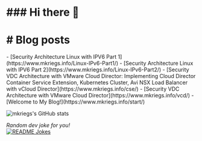 <img src="https://res.cloudinary.com/dvdi2oaso/image/upload/v1670328710/GithubProfile/avento_mz8ci4.gif" alt="">

<h1>### Hi there 👋</h1>

<h1># Blog posts</h1>
<!-- BLOG-POST-LIST:START -->
- [Security Architecture Linux with IPV6 Part 1](https://www.mkriegs.info/Linux-IPv6-Part1/)
- [Security Architecture Linux with IPV6 Part 2](https://www.mkriegs.info/Linux-IPv6-Part2/)
- [Security VDC Architecture with VMware Cloud Director: Implementing Cloud Director Container Service Extension, Kubernetes Cluster, Avi NSX Load Balancer with vCloud Director](https://www.mkriegs.info/cse/)
- [Security VDC Architecture with VMware Cloud Director](https://www.mkriegs.info/vcd/)
- [Welcome to My Blog!](https://www.mkriegs.info/start/)
<!-- BLOG-POST-LIST:END -->


![mkriegs's GitHub stats](https://github-readme-stats.vercel.app/api?username=mkriegs&show_icons=true&theme=radical)
<div>
<i>Random dev joke for you!</i><br>
<a href="https://readme-jokes.vercel.app"><img src="https://readme-jokes.vercel.app/api" alt="README Jokes"></a>
</div>
